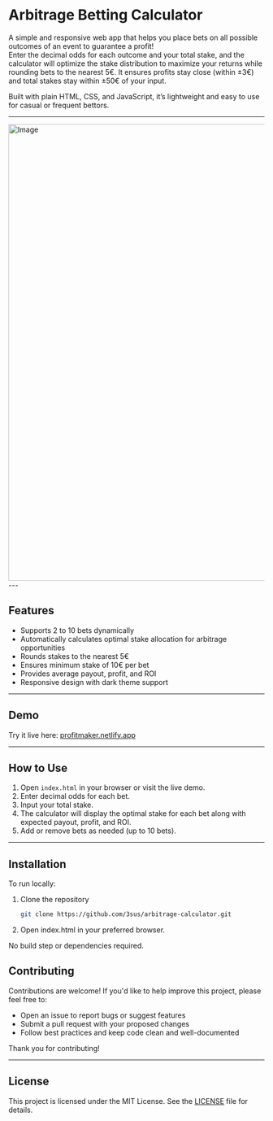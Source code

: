 # Arbitrage Betting Calculator

A simple and responsive web app that helps you place bets on all possible outcomes of an event to guarantee a profit!  
Enter the decimal odds for each outcome and your total stake, and the calculator will optimize the stake distribution to maximize your returns while rounding bets to the nearest 5€. It ensures profits stay close (within ±3€) and total stakes stay within ±50€ of your input.

Built with plain HTML, CSS, and JavaScript, it’s lightweight and easy to use for casual or frequent bettors.

---
<img width="943" height="898" alt="Image" src="https://github.com/user-attachments/assets/0a8d7ecf-8875-4179-9736-68375941dc9e" />
---

## Features

- Supports 2 to 10 bets dynamically
- Automatically calculates optimal stake allocation for arbitrage opportunities
- Rounds stakes to the nearest 5€
- Ensures minimum stake of 10€ per bet
- Provides average payout, profit, and ROI
- Responsive design with dark theme support

---

## Demo

Try it live here: [profitmaker.netlify.app](https://profitmaker.netlify.app)

---

## How to Use

1. Open `index.html` in your browser or visit the live demo.
2. Enter decimal odds for each bet.
3. Input your total stake.
4. The calculator will display the optimal stake for each bet along with expected payout, profit, and ROI.
5. Add or remove bets as needed (up to 10 bets).

---

## Installation

To run locally:

1. Clone the repository  
   ```bash
   git clone https://github.com/3sus/arbitrage-calculator.git

2. Open index.html in your preferred browser.

No build step or dependencies required.


## Contributing

Contributions are welcome! If you'd like to help improve this project, please feel free to:

- Open an issue to report bugs or suggest features
- Submit a pull request with your proposed changes
- Follow best practices and keep code clean and well-documented

Thank you for contributing!

---

## License

This project is licensed under the MIT License. See the [LICENSE](LICENSE) file for details.

